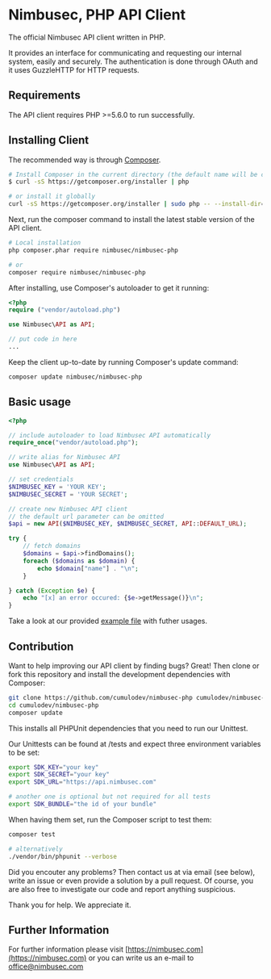 Nimbusec, PHP API Client
========================

The official Nimbusec API client written in PHP.

It provides an interface for communicating and requesting our internal system, easily and securely. The authentication is done through OAuth and it uses GuzzleHTTP for HTTP requests.

Requirements
---------------

The API client requires PHP >=5.6.0 to run successfully.

Installing Client
--------------------

The recommended way is through [Composer](https://getcomposer.org/).

```bash
# Install Composer in the current directory (the default name will be composer.phar)
$ curl -sS https://getcomposer.org/installer | php

# or install it globally
curl -sS https://getcomposer.org/installer | sudo php -- --install-dir=/usr/local/bin --filename=composer
```

Next, run the composer command to install the latest stable version of the API client.

```bash
# Local installation
php composer.phar require nimbusec/nimbusec-php

# or
composer require nimbusec/nimbusec-php
```

After installing, use Composer's autoloader to get it running:

```php
<?php
require ("vendor/autoload.php")

use Nimbusec\API as API;

// put code in here
...
```

Keep the client up-to-date by running Composer's update command:

```bash
composer update nimbusec/nimbusec-php
```

Basic usage
-----------

```php
<?php

// include autoloader to load Nimbusec API automatically
require_once("vendor/autoload.php");

// write alias for Nimbusec API
use Nimbusec\API as API;

// set credentials
$NIMBUSEC_KEY = 'YOUR KEY';
$NIMBUSEC_SECRET = 'YOUR SECRET';

// create new Nimbusec API client
// the default url parameter can be omitted
$api = new API($NIMBUSEC_KEY, $NIMBUSEC_SECRET, API::DEFAULT_URL);

try {
    // fetch domains
    $domains = $api->findDomains();
    foreach ($domains as $domain) {
        echo $domain["name"] . "\n";
    }

} catch (Exception $e) {
    echo "[x] an error occured: {$e->getMessage()}\n";
}
```

Take a look at our provided [example file](https://github.com/cumulodev/nimbusec-php/blob/master/example.php) with futher usages.

Contribution
------------

Want to help improving our API client by finding bugs?
Great! Then clone or fork this repository and install the development dependencies with Composer:

```bash
git clone https://github.com/cumulodev/nimbusec-php cumulodev/nimbusec-php
cd cumulodev/nimbusec-php
composer update
```

This installs all PHPUnit dependencies that you need to run our Unittest.

Our Unittests can be found at /tests and expect three environment variables to be set:

```bash
export SDK_KEY="your key"
export SDK_SECRET="your key"
export SDK_URL="https://api.nimbusec.com"

# another one is optional but not required for all tests
export SDK_BUNDLE="the id of your bundle"
```

When having them set, run the Composer script to test them:

```bash
composer test

# alternatively
./vendor/bin/phpunit --verbose
```

Did you encouter any problems? Then contact us at via email (see below), write an issue or even provide a solution by a pull request.
Of course, you are also free to investigate our code and report anything suspicious.

Thank you for help. We appreciate it.

Further Information
-------------------

For further information please visit [https://nimbusec.com](https://nimbusec.com) or you can write us an e-mail to office@nimbusec.com


